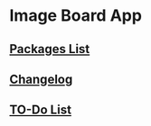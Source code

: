 # Image Board App

## [Packages List](packages.md)
## [Changelog](CHANGELOG.md)
## [TO-Do List](TODO.md)
